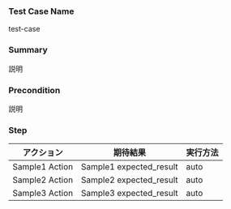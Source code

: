 ### Test Case Name
test-case

### Summary
説明

### Precondition
説明

### Step
| アクション | 期待結果 | 実行方法 |
|---|---|---|
| Sample1 Action | Sample1 expected_result | auto |
| Sample2 Action | Sample2 expected_result | auto |
| Sample3 Action | Sample3 expected_result | auto |
